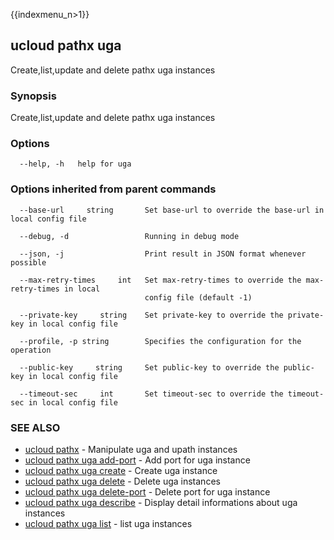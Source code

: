 {{indexmenu_n>1}}

## ucloud pathx uga

Create,list,update and delete pathx uga instances

### Synopsis

Create,list,update and delete pathx uga instances

### Options

```
  --help, -h   help for uga 

```

### Options inherited from parent commands

```
  --base-url     string       Set base-url to override the base-url in local config file 

  --debug, -d                 Running in debug mode 

  --json, -j                  Print result in JSON format whenever possible 

  --max-retry-times     int   Set max-retry-times to override the max-retry-times in local
                              config file (default -1) 

  --private-key     string    Set private-key to override the private-key in local config file 

  --profile, -p string        Specifies the configuration for the operation 

  --public-key     string     Set public-key to override the public-key in local config file 

  --timeout-sec     int       Set timeout-sec to override the timeout-sec in local config file 

```

### SEE ALSO

* [ucloud pathx](software/cli/cmd/ucloud/pathx)	 - Manipulate uga and upath instances
* [ucloud pathx uga add-port](software/cli/cmd/ucloud/pathx/uga/add-port)	 - Add port for uga instance
* [ucloud pathx uga create](software/cli/cmd/ucloud/pathx/uga/create)	 - Create uga instance
* [ucloud pathx uga delete](software/cli/cmd/ucloud/pathx/uga/delete)	 - Delete uga instances
* [ucloud pathx uga delete-port](software/cli/cmd/ucloud/pathx/uga/delete-port)	 - Delete port for uga instance
* [ucloud pathx uga describe](software/cli/cmd/ucloud/pathx/uga/describe)	 - Display detail informations about uga instances
* [ucloud pathx uga list](software/cli/cmd/ucloud/pathx/uga/list)	 - list uga instances

